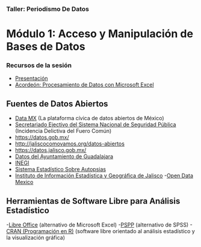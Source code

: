 ### Taller: Periodismo De Datos
# Módulo 1: Acceso y Manipulación de Bases de Datos

### Recursos de la sesión
- [Presentación](https://docs.google.com/presentation/d/1K9XJtu13dl1kduANn-t_Kv7pSFdi8I2bRpxLmpOaKBE/edit#slide=id.g23e12d7146_0_353g)
- [Acordeón: Procesamiento de Datos con Microsoft Excel](https://github.com/JaliscoComoVamos/PeriodismoDeDatos/raw/master/Acordeo%CC%81n%20del%20Procesamiento%20de%20Datos.pdf)

## Fuentes de Datos Abiertos

- [Data MX](http://datamx.io) (La plataforma cívica de datos abiertos de México)
- [Secretariado Ejectivo del Sistema Nacional de Seguridad Pública](http://secretariadoejecutivo.gob.mx/incidencia-delictiva/incidencia-delictiva-fuero-comun.php) (Incidencia Delictiva del Fuero Común)
- https://datos.gob.mx/
- http://jaliscocomovamos.org/datos-abiertos
- https://datos.jalisco.gob.mx/
- [Datos del Ayuntamiento de Guadalajara](http://datos.guadalajara.gob.mx/)
- [INEGI](http://www.inegi.org.mx/)
- [Sistema Estadístico Sobre Autopsias](http://cienciasforenses.jalisco.gob.mx/estadisticas_sist1.php)
- [Instituto de Información Estadística y Geográfica de Jalisco](http://www.iieg.gob.mx) 
-[Open Data Mexico](https://github.com/edublancas/open-data-mexico) 

## Herramientas de Software Libre para Análisis Estadístico

-[Libre Office](https://www.libreoffice.org/) (alternativo de Microsoft Excel)
-[PSPP](https://www.gnu.org/software/pspp/) (alternativo de SPSS)
-[CRAN (Programación en R)](https://cran.r-project.org/) (software libre orientado al análisis estadístico y la visualización gráfica)
